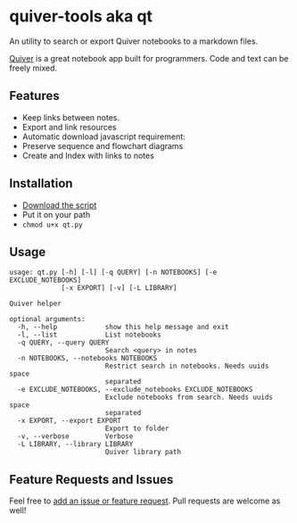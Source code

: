 quiver-tools aka qt
===================

An utility to search or export Quiver notebooks to a markdown files.

[Quiver](http://happenapps.com/#quiver) is a great notebook app built for programmers. Code and text can be freely mixed. 

## Features

- Keep links between notes. 
- Export and link resources
- Automatic download javascript requirement:
- Preserve sequence and flowchart diagrams
- Create and Index with links to notes


## Installation

- [Download the script](https://raw.githubusercontent.com/mbelletti/quiver-tools/master/qt.py)
- Put it on your path
- `chmod u+x qt.py`

## Usage

	usage: qt.py [-h] [-l] [-q QUERY] [-n NOTEBOOKS] [-e EXCLUDE_NOTEBOOKS]
	             [-x EXPORT] [-v] [-L LIBRARY]

	Quiver helper

	optional arguments:
	  -h, --help            show this help message and exit
	  -l, --list            List notebooks
	  -q QUERY, --query QUERY
	                        Search <query> in notes
	  -n NOTEBOOKS, --notebooks NOTEBOOKS
	                        Restrict search in notebooks. Needs uuids space
	                        separated
	  -e EXCLUDE_NOTEBOOKS, --exclude_notebooks EXCLUDE_NOTEBOOKS
	                        Exclude notebooks from search. Needs uuids space
	                        separated
	  -x EXPORT, --export EXPORT
	                        Export to folder
	  -v, --verbose         Verbose
	  -L LIBRARY, --library LIBRARY
	                        Quiver library path

## Feature Requests and Issues

Feel free to [add an issue or feature request](https://github.com/mbelletti/quiver-tools/issues). Pull requests are welcome as well! 
